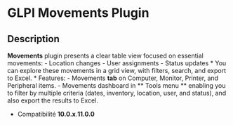 # GLPI Movements Plugin

## Description
**Movements** plugin presents a clear table view focused on essential movements:
         - Location changes
         - User assignments
         - Status updates
    * You can explore these movements in a grid view, with filters, search, and export to Excel.
    * Features:
         - Movements **tab** on Computer, Monitor, Printer, and Peripheral items.
         - Movements dashboard in ** Tools menu ** enabling you to filter by multiple criteria (dates, inventory, location, user, and status), and also export the results to Excel.

- Compatibilité **10.0.x**.**11.0.0**








